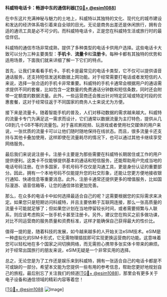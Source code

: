 **科威特电话卡：畅游中东的通信利器[[TG💪+ @esim1088](https://t.me/s/esim1088)]**

在中东这片充满神秘与魅力的土地上，科威特以其独特的文化、现代化的城市建设和发达的经济体系吸引着来自全球的目光。无论是商务出差还是休闲旅行，拥有合适的通讯工具是必不可少的。而科威特电话卡，正是您在科威特生活或旅行时的最佳伴侣。

科威特的通信市场非常成熟，提供了多种类型的电话卡供用户选择。这些电话卡大致可以分为三种主要类型：**手机卡**、**流量卡**和**注册卡**。每种卡都有其独特的优势和适用场景，下面我们就来详细了解一下它们的特点。

首先，让我们来看看手机卡。手机卡是最常见的电话卡类型，它不仅可以提供语音通话服务，还支持短信发送和数据上网功能。对于经常需要打电话或者发短信的人来说，选择一张合适的手机卡非常重要。科威特的手机卡通常会根据用户的通话需求提供不同的套餐，比如包含一定数量的免费通话分钟数和短信条数，同时还会附带一定额度的数据流量。此外，一些运营商还会推出针对特定区域或特定时段的优惠套餐，这对于经常往返于不同国家的商务人士来说尤为方便。

接下来是流量卡。随着智能手机的普及，人们对移动数据的需求越来越大。科威特的流量卡专门为满足这一需求而设计，它们通常以数据流量为主打特色，提供从几GB到几十GB不等的流量包。对于喜欢刷视频、玩游戏或者使用社交媒体的用户来说，一张优质的流量卡可以让他们随时随地保持在线状态。而且，很多流量卡还支持与其他卡叠加使用，这样即使在流量耗尽的情况下，也可以通过其他卡继续享受网络服务。

最后我们来说说注册卡。注册卡主要是为那些需要在科威特长期居住或工作的用户提供便利。这类卡不仅能够提供基本的通话和短信服务，还能帮助用户完成当地的电话号码注册。在许多国家，手机号码不仅仅是沟通工具，更是身份认证的重要部分。因此，拥有一个本地号码不仅能提升您的社交形象，还能让您更方便地接收银行通知、快递信息等重要消息。此外，注册卡通常还提供更多的增值服务，比如国际漫游、语音信箱等，让您的通信体验更加完善。

那么，在众多的电话卡中如何选择最适合自己的呢？这需要根据您的实际需求来决定。如果您只是短期访问科威特，并且主要依赖于互联网连接，那么一张高质量的流量卡可能就足够了；但如果您计划在当地停留较长时间，或者需要频繁与人联系，则应该考虑购买一张手机卡甚至注册卡。另外，建议您在购买之前多做功课，对比不同运营商的服务质量和资费标准，这样才能确保自己获得最大的性价比。

值得一提的是，随着科技的发展，如今越来越多的人开始关注eSIM技术。eSIM是一种虚拟化的SIM卡形式，它无需物理插拔即可实现更换运营商的功能。这意味着您可以轻松地在多个国家之间切换网络，而无需担心携带多张实体卡带来的麻烦。对于经常出国旅行的朋友来说，eSIM无疑是一个非常实用的选择。

总之，无论您是为了工作还是娱乐来到科威特，拥有一张适合自己的电话卡都是不可或缺的一部分。希望本文能为您提供一些有用的参考信息，帮助您更好地规划自己的旅程。最后别忘了关注我们的频道[[TG💪+ @esim1088](https://t.me/s/esim1088)]，那里会有更多关于电子设备和通信领域的精彩内容等着您！

[[TG💪+ @esim1088](https://t.me/s/esim1088) ![Image](https://i.postimg.cc/4NQfJmqS/Snipaste-2025-05-13-00-14-12.png)]